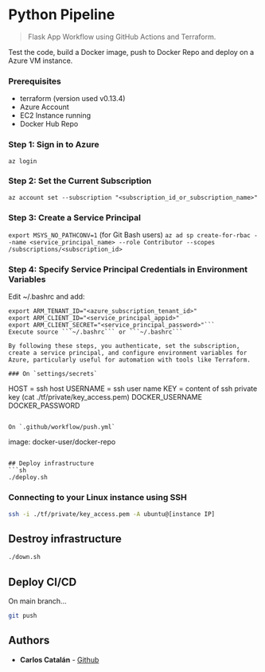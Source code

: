 # Python Pipeline
> Flask App Workflow using GitHub Actions and Terraform.

Test the code, build a Docker image, push to Docker Repo and deploy on a Azure VM instance.

### Prerequisites

- terraform (version used v0.13.4)
- Azure Account
- EC2 Instance running
- Docker Hub Repo

### Step 1: Sign in to Azure
```az login ```

### Step 2: Set the Current Subscription
```az account set --subscription "<subscription_id_or_subscription_name>"```

### Step 3: Create a Service Principal
```export MSYS_NO_PATHCONV=1``` (for Git Bash users)
```az ad sp create-for-rbac --name <service_principal_name> --role Contributor --scopes /subscriptions/<subscription_id> ```

### Step 4: Specify Service Principal Credentials in Environment Variables
Edit ~/.bashrc and add:

```export ARM_SUBSCRIPTION_ID="<azure_subscription_id>"
export ARM_TENANT_ID="<azure_subscription_tenant_id>"
export ARM_CLIENT_ID="<service_principal_appid>"
export ARM_CLIENT_SECRET="<service_principal_password>"```
Execute source ```~/.bashrc``` or ```~/.bashrc```

By following these steps, you authenticate, set the subscription, create a service principal, and configure environment variables for Azure, particularly useful for automation with tools like Terraform.

### On `settings/secrets`
```
HOST = ssh host
USERNAME = ssh user name
KEY = content of ssh private key (cat ./tf/private/key_access.pem)
DOCKER_USERNAME
DOCKER_PASSWORD
```

On `.github/workflow/push.yml`
```
image: docker-user/docker-repo
```

## Deploy infrastructure
```sh
./deploy.sh
```

### Connecting to your Linux instance using SSH
```sh
ssh -i ./tf/private/key_access.pem -A ubuntu@[instance IP]
```

## Destroy infrastructure
```sh
./down.sh
```

## Deploy CI/CD
On main branch...
```sh
git push
```

## Authors
* **Carlos Catalán** - [Github](https://github.com/catalan94)
